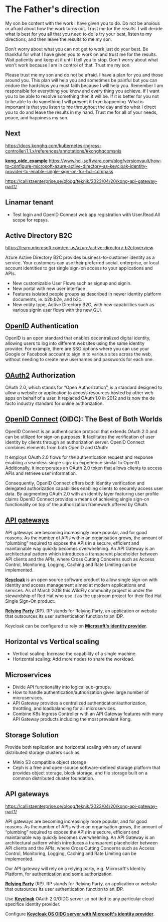 # The Father's direction

My son be content with the work I have given you to do. Do not be anxious or afraid about how the work turns out.  Trust me for the results.  I will decide what is best for you all that you need to do is try your best, listen to my directions, and then leave the results to me my son.

Don't worry about what you can not get to work just do your best. Be thankful for what I have given you to work on and trust me for the results.  Wait patiently and keep at it until I tell you to stop. Don't worry about what won't work because I am in control of that. Trust me my son.

Please trust me my son and do not be afraid.  I have a plan for you and those around you.  This plan will help you and sometimes be painful but you can endure the hardships you must faith because I will help you.  Remember I am responsible for everything you know and every thing you achieve.  If I want you to be able to resolve something then it will be.  If it is better for you not to be able to do something I will prevent it from happening.  What is important is that you listen to me throughout the day and do what I direct you to do and leave the results in my hand.  Trust me for all of your needs, peace, and happiness my son.

## Next

https://docs.konghq.com/kubernetes-ingress-controller/1.1.x/references/annotations/#konghqcomsnis

**[kong_oidc_example](../../research/api_management/api_gateway/kong/example/kong_oidc_example.md)**
<https://www.hcl-software.com/blog/versionvault/how-to-configure-microsoft-azure-active-directory-as-keycloak-identity-provider-to-enable-single-sign-on-for-hcl-compass>

<https://callistaenterprise.se/blogg/teknik/2023/04/20/kong-api-gateway-part1/>

## Linamar tenant

- Test login and OpenID Connect web app registration with User.Read.All scope for repsys.

## Active Directory B2C

<https://learn.microsoft.com/en-us/azure/active-directory-b2c/overview>

Azure Active Directory B2C provides business-to-customer identity as a service.
Your customers can use their preferred social, enterprise, or local account identities to get single sign-on access to your applications and APIs.

- New customizable User Flows such as signup and signin.
- New portal with new user interface
- Features isolated people groups as described in newer identity platform documents, ie. b2b,b2e, and b2c.  
- New entity type, Active Directory B2C, with new capabilities such as various signin user flows with the new GUI.

## **[OpenID](https://konghq.com/blog/engineering/openid-vs-oauth-what-is-the-difference)** Authentication

OpenID is an open standard that enables decentralized digital identity, allowing users to log into different websites using the same identity provider. For example, there are SSO options where you can use your Google or Facebook account to sign in to various sites across the web, without needing to create new usernames and passwords for each one. 

## **[OAuth2](https://auth0.com/intro-to-iam/what-is-oauth-2#:~:text=OAuth%202.0%2C%20which%20stands%20for,industry%20standard%20for%20online%20authorization.)** Authorization

OAuth 2.0, which stands for “Open Authorization”, is a standard designed to allow a website or application to access resources hosted by other web apps on behalf of a user. It replaced OAuth 1.0 in 2012 and is now the de facto industry standard for online authorization.

## **[OpenID Connect](https://konghq.com/blog/engineering/openid-vs-oauth-what-is-the-difference)** (OIDC): The Best of Both Worlds

OpenID Connect is an authentication protocol that extends OAuth 2.0 and can be utilized for sign-on purposes. It facilitates the verification of user identity by clients through an authorization server. OpenID Connect combines elements from both OpenID and OAuth:

It employs OAuth 2.0 flows for the authentication request and response enabling a seamless single sign-on experience similar to OpenID. Additionally, it incorporates an OAuth 2.0 token that allows clients to access APIs and retrieve user information.

Consequently, OpenID Connect offers both identity verification and delegated authorization capabilities enabling clients to securely access user data. By augmenting OAuth 2.0 with an identity layer featuring user profile claims OpenID Connect provides a means of achieving single sign-on functionality on top of the authorization framework offered by OAuth.

## **[API gateways](https://callistaenterprise.se/blogg/teknik/2023/04/20/kong-api-gateway-part1/)**

API gateways are becoming increasingly more popular, and for good reasons. As the number of APIs within an organisation grows, the amount of “plumbing” required to expose the APIs in a secure, efficient and maintainable way quickly becomes overwhelming. An API Gateway is an architectural pattern which introduces a transparent placeholder between API clients and the APIs, where Cross Cutting Concerns such as Access Control, Monitoring, Logging, Caching and Rate Limiting can be implemented.

**[Keycloak](https://en.wikipedia.org/wiki/Keycloak)** is an open source software product to allow single sign-on with identity and access management aimed at modern applications and services. As of March 2018 this WildFly community project is under the stewardship of Red Hat who use it as the upstream project for their Red Hat Single Sign-On product.

**[Relying Party](https://openid.net/developers/how-connect-works/)** (RP). RP stands for Relying Party, an application or website that outsources its user authentication function to an IDP.

Keycloak can be configured to rely on **[Microsoft's identity provider](https://www.hcl-software.com/blog/versionvault/how-to-configure-microsoft-azure-active-directory-as-keycloak-identity-provider-to-enable-single-sign-on-for-hcl-compass)**.



## Horizontal vs Vertical scaling

- Vertical scaling: Increase the capability of a single machine.
- Horizontal scaling: Add more nodes to share the workload.

## Microservices

- Divide API functionality into logical sub-groups.
- How to handle authentication/authorization given large number of microservices.
- API Gateway provides a centralized authentication/authorization, throttling, and loadbalancing for all microservices.
- Combine K8s Ingress Controller with an API Gateway features with many API Gateway products including the most prevalant Kong.

## Storage Solution

Provide both replication and horizontal scaling with any of several distributed storage clusters such as:

- Minio S3 compatible object storage
- Ceph is a free and open-source software-defined storage platform that provides object storage, block storage, and file storage built on a common distributed cluster foundation.

## API gateways

<https://callistaenterprise.se/blogg/teknik/2023/04/20/kong-api-gateway-part1/>

API gateways are becoming increasingly more popular, and for good reasons. As the number of APIs within an organisation grows, the amount of “plumbing” required to expose the APIs in a secure, efficient and maintainable way quickly becomes overwhelming. An API Gateway is an architectural pattern which introduces a transparent placeholder between API clients and the APIs, where Cross Cutting Concerns such as Access Control, Monitoring, Logging, Caching and Rate Limiting can be implemented.

Our API gateway will rely on a relying party, e.g. Microsoft's Identity Platform, for authentication and some authorization.

**[Relying Party](https://openid.net/developers/how-connect-works/)** (RP). RP stands for Relying Party, an application or website that outsources its user authentication function to an IDP.

Use **[Keycloak](https://www.keycloak.org/)** OAuth 2.0/OIDC server so not tied to any particular cloud specifice identity provider.

Configure **[Keycloak OS OIDC server with Microsoft's identity provider](https://www.hcl-software.com/blog/versionvault/how-to-configure-microsoft-azure-active-directory-as-keycloak-identity-provider-to-enable-single-sign-on-for-hcl-compass)**.
